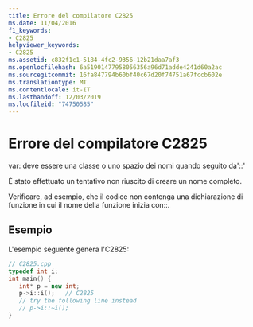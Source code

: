 ```yaml
---
title: Errore del compilatore C2825
ms.date: 11/04/2016
f1_keywords:
- C2825
helpviewer_keywords:
- C2825
ms.assetid: c832f1c1-5184-4fc2-9356-12b21daa7af3
ms.openlocfilehash: 6a51901477958056356a96d71adde4241d60a2ac
ms.sourcegitcommit: 16fa847794b60bf40c67d20f74751a67fccb602e
ms.translationtype: MT
ms.contentlocale: it-IT
ms.lasthandoff: 12/03/2019
ms.locfileid: "74750585"
---
```

# <a name="compiler-error-c2825"></a>Errore del compilatore C2825

var: deve essere una classe o uno spazio dei nomi quando seguito da'::'

È stato effettuato un tentativo non riuscito di creare un nome completo.

Verificare, ad esempio, che il codice non contenga una dichiarazione di funzione in cui il nome della funzione inizia con::.

## <a name="example"></a>Esempio

L'esempio seguente genera l'C2825:

```cpp
// C2825.cpp
typedef int i;
int main() {
   int* p = new int;
   p->i::i();   // C2825
   // try the following line instead
   // p->i::~i();
}
```
